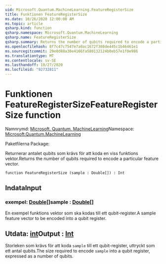 ```yaml
---
uid: Microsoft.Quantum.MachineLearning.FeatureRegisterSize
title: Funktionen FeatureRegisterSize
ms.date: 10/26/2020 12:00:00 AM
ms.topic: article
qsharp.kind: function
qsharp.namespace: Microsoft.Quantum.MachineLearning
qsharp.name: FeatureRegisterSize
qsharp.summary: Returns the number of qubits required to encode a particular feature vector.
ms.openlocfilehash: 8f7c47c7547e7a0ac1672f308de445c1b46461e1
ms.sourcegitcommit: 29e0d88a30e4166fa580132124b0eb57e1f0e986
ms.translationtype: MT
ms.contentlocale: sv-SE
ms.lasthandoff: 10/27/2020
ms.locfileid: "92732811"
---
```

# <a name="featureregistersize-function"></a><span data-ttu-id="6a900-102">Funktionen FeatureRegisterSize</span><span class="sxs-lookup"><span data-stu-id="6a900-102">FeatureRegisterSize function</span></span>

<span data-ttu-id="6a900-103">Namnrymd: [Microsoft. Quantum. MachineLearning](xref:Microsoft.Quantum.MachineLearning)</span><span class="sxs-lookup"><span data-stu-id="6a900-103">Namespace: [Microsoft.Quantum.MachineLearning](xref:Microsoft.Quantum.MachineLearning)</span></span>

<span data-ttu-id="6a900-104">Paketfilerna [](https://nuget.org/packages/)</span><span class="sxs-lookup"><span data-stu-id="6a900-104">Package: [](https://nuget.org/packages/)</span></span>


<span data-ttu-id="6a900-105">Returnerar antalet qubits som krävs för att koda en viss funktions vektor.</span><span class="sxs-lookup"><span data-stu-id="6a900-105">Returns the number of qubits required to encode a particular feature vector.</span></span>

```qsharp
function FeatureRegisterSize (sample : Double[]) : Int
```


## <a name="input"></a><span data-ttu-id="6a900-106">Indata</span><span class="sxs-lookup"><span data-stu-id="6a900-106">Input</span></span>

### <a name="sample--double"></a><span data-ttu-id="6a900-107">exempel: [Double](xref:microsoft.quantum.lang-ref.double)[]</span><span class="sxs-lookup"><span data-stu-id="6a900-107">sample : [Double](xref:microsoft.quantum.lang-ref.double)[]</span></span>

<span data-ttu-id="6a900-108">En exempel funktions vektor som ska kodas till ett qubit-register.</span><span class="sxs-lookup"><span data-stu-id="6a900-108">A sample feature vector to be encoded into a qubit register.</span></span>



## <a name="output--int"></a><span data-ttu-id="6a900-109">Utdata: [int](xref:microsoft.quantum.lang-ref.int)</span><span class="sxs-lookup"><span data-stu-id="6a900-109">Output : [Int](xref:microsoft.quantum.lang-ref.int)</span></span>

<span data-ttu-id="6a900-110">Storleken som krävs för att koda `sample` till ett qubit-register, uttryckt som ett antal qubits.</span><span class="sxs-lookup"><span data-stu-id="6a900-110">The size required to encode `sample` into a qubit register, expressed as a number of qubits.</span></span>